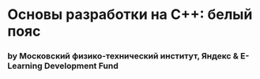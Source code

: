 # Основы разработки на C++: белый пояс
### by Московский физико-технический институт, Яндекс & E-Learning Development Fund
